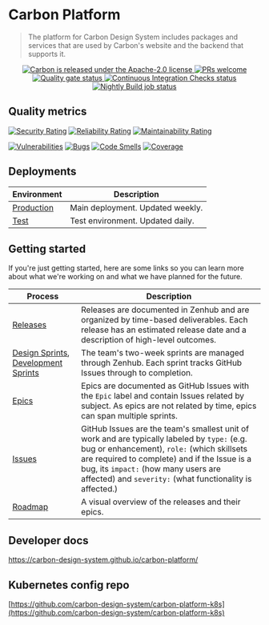 # Carbon Platform

> The platform for Carbon Design System includes packages and services that are used by Carbon's
> website and the backend that supports it.

<p align="center">
  <a href="https://github.com/carbon-design-system/carbon/blob/master/LICENSE">
    <img
      src="https://img.shields.io/badge/license-Apache--2.0-blue.svg"
      alt="Carbon is released under the Apache-2.0 license"
    />
  </a>
  <a href="https://github.com/carbon-design-system/carbon-platform/blob/master/docs/CONTRIBUTING.md">
    <img
      src="https://img.shields.io/badge/PRs-welcome-brightgreen.svg"
      alt="PRs welcome"
    />
  </a>
  <a href="https://sonarcloud.io/dashboard?id=carbon-design-system_carbon-platform">
    <img
      src="https://sonarcloud.io/api/project_badges/measure?project=carbon-design-system_carbon-platform&metric=alert_status"
      alt="Quality gate status"
    />
  </a>
  <a href="https://github.com/carbon-design-system/carbon-platform/actions/workflows/ci-checks.yml">
    <img
      src="https://github.com/carbon-design-system/carbon-platform/actions/workflows/ci-checks.yml/badge.svg"
      alt="Continuous Integration Checks status"
    />
  </a>
  <a href="https://github.com/carbon-design-system/carbon-platform/actions/workflows/nightly.yml">
    <img
      src="https://github.com/carbon-design-system/carbon-platform/actions/workflows/nightly.yml/badge.svg"
      alt="Nightly Build job status"
    />
  </a>
</p>

## Quality metrics

[![Security Rating](https://sonarcloud.io/api/project_badges/measure?project=carbon-design-system_carbon-platform&metric=security_rating)](https://sonarcloud.io/summary/new_code?id=carbon-design-system_carbon-platform)
[![Reliability Rating](https://sonarcloud.io/api/project_badges/measure?project=carbon-design-system_carbon-platform&metric=reliability_rating)](https://sonarcloud.io/summary/new_code?id=carbon-design-system_carbon-platform)
[![Maintainability Rating](https://sonarcloud.io/api/project_badges/measure?project=carbon-design-system_carbon-platform&metric=sqale_rating)](https://sonarcloud.io/summary/new_code?id=carbon-design-system_carbon-platform)

[![Vulnerabilities](https://sonarcloud.io/api/project_badges/measure?project=carbon-design-system_carbon-platform&metric=vulnerabilities)](https://sonarcloud.io/summary/new_code?id=carbon-design-system_carbon-platform)
[![Bugs](https://sonarcloud.io/api/project_badges/measure?project=carbon-design-system_carbon-platform&metric=bugs)](https://sonarcloud.io/summary/new_code?id=carbon-design-system_carbon-platform)
[![Code Smells](https://sonarcloud.io/api/project_badges/measure?project=carbon-design-system_carbon-platform&metric=code_smells)](https://sonarcloud.io/summary/new_code?id=carbon-design-system_carbon-platform)
[![Coverage](https://sonarcloud.io/api/project_badges/measure?project=carbon-design-system_carbon-platform&metric=coverage)](https://sonarcloud.io/summary/new_code?id=carbon-design-system_carbon-platform)

## Deployments

| Environment                                       | Description                      |
| ------------------------------------------------- | -------------------------------- |
| [Production](https://next.carbondesignsystem.com) | Main deployment. Updated weekly. |
| [Test](https://next-test.carbondesignsystem.com)  | Test environment. Updated daily. |

## Getting started

If you're just getting started, here are some links so you can learn more about what we're working
on and what we have planned for the future.

| Process                                                                                                                                                                                                                                | Description                                                                                                                                                                                                                                                                                    |
| -------------------------------------------------------------------------------------------------------------------------------------------------------------------------------------------------------------------------------------- | ---------------------------------------------------------------------------------------------------------------------------------------------------------------------------------------------------------------------------------------------------------------------------------------------- |
| [Releases](https://app.zenhub.com/workspaces/platform-product-management-624ca9397d28730018df40c2/reports/release)                                                                                                                     | Releases are documented in Zenhub and are organized by time-based deliverables. Each release has an estimated release date and a description of high-level outcomes.                                                                                                                           |
| [Design Sprints](https://app.zenhub.com/workspaces/platform-design-624ca8ad03d709001dc542bf/reports/burndown), [Development Sprints](https://app.zenhub.com/workspaces/platform-development-624c3fc8b7972e001130fef7/reports/burndown) | The team's two-week sprints are managed through Zenhub. Each sprint tracks GitHub Issues through to completion.                                                                                                                                                                                |
| [Epics](https://github.com/carbon-design-system/carbon-platform/issues?q=is%3Aissue+is%3Aopen+label%3AEpic)                                                                                                                            | Epics are documented as GitHub Issues with the `Epic` label and contain Issues related by subject. As epics are not related by time, epics can span multiple sprints.                                                                                                                          |
| [Issues](https://github.com/carbon-design-system/carbon-platform/issues)                                                                                                                                                               | GitHub Issues are the team's smallest unit of work and are typically labeled by `type:` (e.g. bug or enhancement), `role:` (which skillsets are required to complete) and if the Issue is a bug, its `impact:` (how many users are affected) and `severity:` (what functionality is affected.) |
| [Roadmap](https://app.zenhub.com/workspaces/platform-product-c-624ca9397d28730018df40c2/roadmap)                                                                                                                                       | A visual overview of the releases and their epics.                                                                                                                                                                                                                                             |

## Developer docs

https://carbon-design-system.github.io/carbon-platform/

## Kubernetes config repo

[https://github.com/carbon-design-system/carbon-platform-k8s](https://github.com/carbon-design-system/carbon-platform-k8s)
